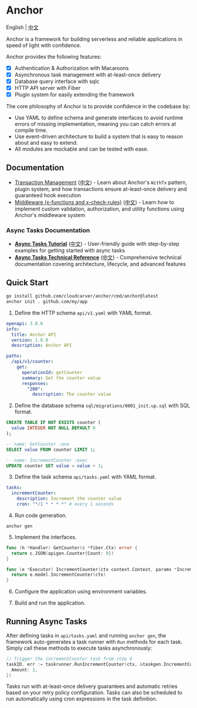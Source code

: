 # Anchor 

English | [中文](README.zh.md)

Anchor is a framework for building serverless and reliable applications in speed of light with confidence.

Anchor provides the following features:

- [x] Authentication & Authorization with Macaroons
- [x] Asynchronous task management with at-least-once delivery
- [x] Database query interface with sqlc
- [x] HTTP API server with Fiber
- [x] Plugin system for easily extending the framework

The core philosophy of Anchor is to provide confidence in the codebase by:

- Use YAML to define schema and generate interfaces to avoid runtime errors of missing implementation, meaning you can catch errors at compile time.
- Use event-driven architecture to build a system that is easy to reason about and easy to extend.
- All modules are mockable and can be tested with ease.

## Documentation

- [Transaction Management](docs/transaction.md) ([中文](docs/transaction.zh.md)) - Learn about Anchor's `WithTx` pattern, plugin system, and how transactions ensure at-least-once delivery and guaranteed hook execution
- [Middleware (x-functions and x-check-rules)](docs/middleware.md) ([中文](docs/middleware.zh.md)) - Learn how to implement custom validation, authorization, and utility functions using Anchor's middleware system

### Async Tasks Documentation

- **[Async Tasks Tutorial](docs/async-tasks-tutorial.md)** ([中文](docs/async-tasks-tutorial.zh.md)) - User-friendly guide with step-by-step examples for getting started with async tasks
- **[Async Tasks Technical Reference](docs/async-tasks-technical.md)** ([中文](docs/async-tasks-technical.zh.md)) - Comprehensive technical documentation covering architecture, lifecycle, and advanced features

## Quick Start

```bash
go install github.com/cloudcarver/anchor/cmd/anchor@latest
anchor init . github.com/my/app
```

1. Define the HTTP schema `api/v1.yaml` with YAML format.

  ```yaml
  openapi: 3.0.0
  info:
    title: Anchor API
    version: 1.0.0
    description: Anchor API

  paths:
    /api/v1/counter:
      get:
        operationId: getCounter
        summary: Get the counter value
        responses:
          "200":
            description: The counter value
  ```

2. Define the database schema `sql/migrations/0001_init.up.sql` with SQL format.

  ```sql
  CREATE TABLE IF NOT EXISTS counter (
    value INTEGER NOT NULL DEFAULT 0
  );
  ```

  ```sql
  -- name: GetCounter :one
  SELECT value FROM counter LIMIT 1;

  -- name: IncrementCounter :exec
  UPDATE counter SET value = value + 1;
  ```

3. Define the task schema `api/tasks.yaml` with YAML format.

  ```yaml
  tasks:
    incrementCounter:
      description: Increment the counter value
      cron: "*/1 * * * *" # every 1 seconds
  ```

4. Run code generation.

```
anchor gen
```

5. Implement the interfaces.

  ```go
  func (h *Handler) GetCounter(c *fiber.Ctx) error {
    return c.JSON(apigen.Counter{Count: 0})
  }
  ```

  ```go
  func (e *Executor) IncrementCounter(ctx context.Context, params *IncrementCounterParameters) error {
    return e.model.IncrementCounter(ctx)
  }
  ```

6. Configure the application using environment variables.

7. Build and run the application.

## Running Async Tasks

After defining tasks in `api/tasks.yaml` and running `anchor gen`, the framework auto-generates a task runner with `Run` methods for each task. Simply call these methods to execute tasks asynchronously:

```go
// Trigger the incrementCounter task from step 4
taskID, err := taskrunner.RunIncrementCounter(ctx, &taskgen.IncrementCounterParameters{
  Amount: 1,
})
```

Tasks run with at-least-once delivery guarantees and automatic retries based on your retry policy configuration. Tasks can also be scheduled to run automatically using cron expressions in the task definition.
